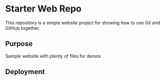 # Starter Web Repo

This repository is a simple website project for showing how to use Git and GitHub together.

## Purpose

Sample website with plenty of files for demos

## Deployment